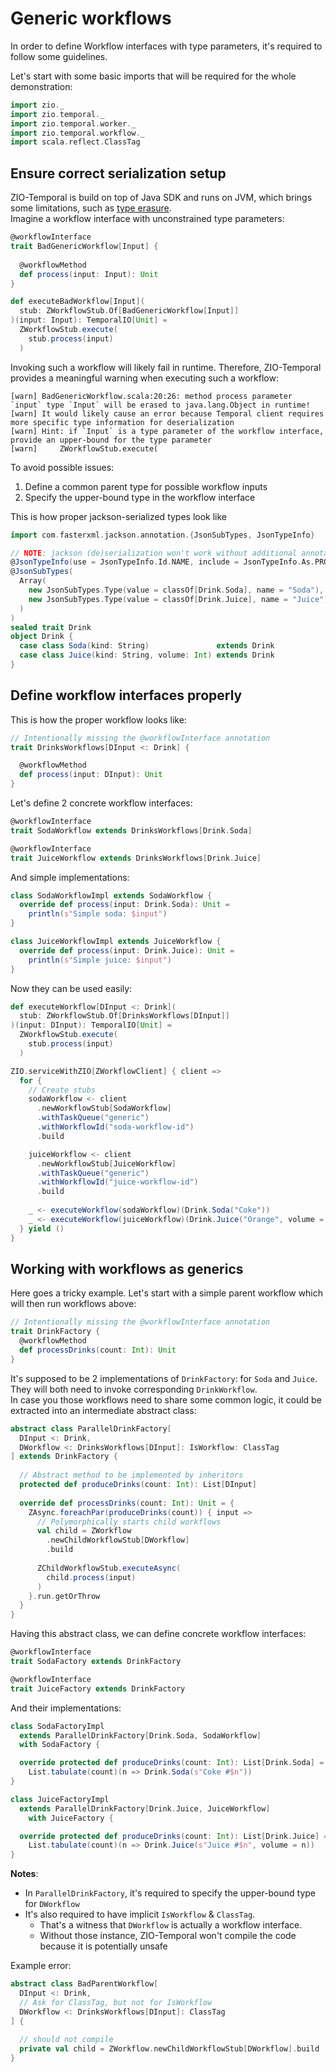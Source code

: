 # Generic workflows

<head>
  <meta charset="UTF-8" />
  <meta name="description" content="ZIO Temporal generic workflows" />
  <meta name="keywords" content="ZIO Temporal generic workflows, Scala Temporal generic workflows" />
</head>

In order to define Workflow interfaces with type parameters, it's required to follow some guidelines.

Let's start with some basic imports that will be required for the whole demonstration:

```scala mdoc:silent
import zio._
import zio.temporal._
import zio.temporal.worker._
import zio.temporal.workflow._
import scala.reflect.ClassTag
```

## Ensure correct serialization setup
ZIO-Temporal is build on top of Java SDK and runs on JVM, which brings some limitations, such as [type erasure](https://docs.oracle.com/javase/tutorial/java/generics/erasure.html).  
Imagine a workflow interface with unconstrained type parameters:

```scala mdoc
@workflowInterface
trait BadGenericWorkflow[Input] {
  
  @workflowMethod
  def process(input: Input): Unit
}

def executeBadWorkflow[Input](
  stub: ZWorkflowStub.Of[BadGenericWorkflow[Input]]
)(input: Input): TemporalIO[Unit] =
  ZWorkflowStub.execute(
    stub.process(input)
  )
```

Invoking such a workflow will likely fail in runtime. Therefore, ZIO-Temporal provides a meaningful warning when executing such a workflow:
```
[warn] BadGenericWorkflow.scala:20:26: method process parameter `input` type `Input` will be erased to java.lang.Object in runtime!
[warn] It would likely cause an error because Temporal client requires more specific type information for deserialization
[warn] Hint: if `Input` is a type parameter of the workflow interface, provide an upper-bound for the type parameter
[warn]     ZWorkflowStub.execute(
```

To avoid possible issues:
1. Define a common parent type for possible workflow inputs
2. Specify the upper-bound type in the workflow interface


This is how proper jackson-serialized types look like
```scala mdoc
import com.fasterxml.jackson.annotation.{JsonSubTypes, JsonTypeInfo}

// NOTE: jackson (de)serialization won't work without additional annotations
@JsonTypeInfo(use = JsonTypeInfo.Id.NAME, include = JsonTypeInfo.As.PROPERTY, property = "type")
@JsonSubTypes(
  Array(
    new JsonSubTypes.Type(value = classOf[Drink.Soda], name = "Soda"),
    new JsonSubTypes.Type(value = classOf[Drink.Juice], name = "Juice")
  )
)
sealed trait Drink
object Drink {
  case class Soda(kind: String)               extends Drink
  case class Juice(kind: String, volume: Int) extends Drink
}
```

## Define workflow interfaces properly
This is how the proper workflow looks like:

```scala mdoc:silent
// Intentionally missing the @workflowInterface annotation
trait DrinksWorkflows[DInput <: Drink] {

  @workflowMethod
  def process(input: DInput): Unit
}
```

Let's define 2 concrete workflow interfaces:

```scala mdoc:silent
@workflowInterface
trait SodaWorkflow extends DrinksWorkflows[Drink.Soda]

@workflowInterface
trait JuiceWorkflow extends DrinksWorkflows[Drink.Juice]
```

And simple implementations:
```scala mdoc:silent
class SodaWorkflowImpl extends SodaWorkflow {
  override def process(input: Drink.Soda): Unit =
    println(s"Simple soda: $input")
}

class JuiceWorkflowImpl extends JuiceWorkflow {
  override def process(input: Drink.Juice): Unit =
    println(s"Simple juice: $input")
}
```

Now they can be used easily:

```scala mdoc:silent
def executeWorkflow[DInput <: Drink](
  stub: ZWorkflowStub.Of[DrinksWorkflows[DInput]]
)(input: DInput): TemporalIO[Unit] =
  ZWorkflowStub.execute(
    stub.process(input)
  )

ZIO.serviceWithZIO[ZWorkflowClient] { client =>
  for {
    // Create stubs
    sodaWorkflow <- client
      .newWorkflowStub[SodaWorkflow]
      .withTaskQueue("generic")
      .withWorkflowId("soda-workflow-id")
      .build

    juiceWorkflow <- client
      .newWorkflowStub[JuiceWorkflow]
      .withTaskQueue("generic")
      .withWorkflowId("juice-workflow-id")
      .build
    
    _ <- executeWorkflow(sodaWorkflow)(Drink.Soda("Coke"))
    _ <- executeWorkflow(juiceWorkflow)(Drink.Juice("Orange", volume = 2))
  } yield ()
}
```

## Working with workflows as generics
Here goes a tricky example. Let's start with a simple parent workflow which will then run workflows above:

```scala mdoc:silent
// Intentionally missing the @workflowInterface annotation
trait DrinkFactory {
  @workflowMethod
  def processDrinks(count: Int): Unit
}
```
It's supposed to be 2 implementations of `DrinkFactory`: for `Soda` and `Juice`. They will both need to invoke corresponding `DrinkWorkflow`.  
In case you those workflows need to share some common logic, it could be extracted into an intermediate abstract class:

```scala mdoc:silent
abstract class ParallelDrinkFactory[
  DInput <: Drink,
  DWorkflow <: DrinksWorkflows[DInput]: IsWorkflow: ClassTag
] extends DrinkFactory {
  
  // Abstract method to be implemented by inheritors
  protected def produceDrinks(count: Int): List[DInput]
  
  override def processDrinks(count: Int): Unit = {
    ZAsync.foreachPar(produceDrinks(count)) { input =>
      // Polymorphically starts child workflows
      val child = ZWorkflow
        .newChildWorkflowStub[DWorkflow]
        .build
      
      ZChildWorkflowStub.executeAsync(
        child.process(input)
      )
    }.run.getOrThrow
  }
}
```

Having this abstract class, we can define concrete workflow interfaces:

```scala mdoc:silent
@workflowInterface
trait SodaFactory extends DrinkFactory

@workflowInterface
trait JuiceFactory extends DrinkFactory
```

And their implementations:

```scala mdoc:silent
class SodaFactoryImpl 
  extends ParallelDrinkFactory[Drink.Soda, SodaWorkflow]
  with SodaFactory {

  override protected def produceDrinks(count: Int): List[Drink.Soda] =
    List.tabulate(count)(n => Drink.Soda(s"Coke #$n"))
}

class JuiceFactoryImpl
  extends ParallelDrinkFactory[Drink.Juice, JuiceWorkflow]
    with JuiceFactory {

  override protected def produceDrinks(count: Int): List[Drink.Juice] =
    List.tabulate(count)(n => Drink.Juice(s"Juice #$n", volume = n))
}
```

**Notes**:
- In `ParallelDrinkFactory`, it's required to specify the upper-bound type for `DWorkflow`
- It's also required to have implicit `IsWorkflow` & `ClassTag`.
  - That's a witness that `DWorkflow` is actually a workflow interface. 
  - Without those instance, ZIO-Temporal won't compile the code because it is potentially unsafe

Example error:
```scala mdoc:fail
abstract class BadParentWorkflow[
  DInput <: Drink, 
  // Ask for ClassTag, but not for IsWorkflow 
  DWorkflow <: DrinksWorkflows[DInput]: ClassTag
] {
  
  // should not compile
  private val child = ZWorkflow.newChildWorkflowStub[DWorkflow].build
}
```
